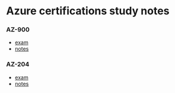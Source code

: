 # Azure certifications study notes

### AZ-900
- [exam](https://docs.microsoft.com/en-us/learn/certifications/exams/az-900)
- [notes]()

### AZ-204
- [exam](https://docs.microsoft.com/en-us/learn/certifications/azure-developer/)
- [notes]()
